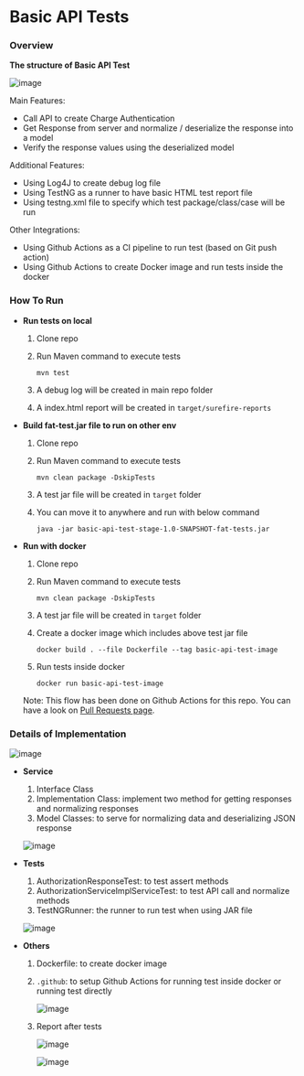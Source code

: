# Basic API Tests

### Overview ###

**The structure of Basic API Test**

![image](https://github.com/selident/basic-api-test/blob/master/.github/images/1.png)

Main Features:
- Call API to create Charge Authentication
- Get Response from server and normalize / deserialize the response into a model
- Verify the response values using the deserialized model

Additional Features:
- Using Log4J to create debug log file
- Using TestNG as a runner to have basic HTML test report file
- Using testng.xml file to specify which test package/class/case will be run

Other Integrations:

- Using Github Actions as a CI pipeline to run test (based on Git push action)
- Using Github Actions to create Docker image and run tests inside the docker

### How To Run ###

  * **Run tests on local**
  
    1. Clone repo
    2. Run Maven command to execute tests
        
        ```
        mvn test
        ```
    3. A debug log will be created in main repo folder
    4. A index.html report will be created in `target/surefire-reports` 
    
  * **Build fat-test.jar file to run on other env**

    1. Clone repo
    2. Run Maven command to execute tests

        ```
        mvn clean package -DskipTests
        ```
    3. A test jar file will be created in `target` folder
    4. You can move it to anywhere and run with below command
       
        ```
        java -jar basic-api-test-stage-1.0-SNAPSHOT-fat-tests.jar
        ```

  * **Run with docker**

    1. Clone repo
    2. Run Maven command to execute tests

        ```
        mvn clean package -DskipTests
        ```
    3. A test jar file will be created in `target` folder
    4. Create a docker image which includes above test jar file
       
        ```
        docker build . --file Dockerfile --tag basic-api-test-image
        ```
    5. Run tests inside docker
       
        ```
        docker run basic-api-test-image
        ```

    Note: This flow has been done on Github Actions for this repo.
    You can have a look on [Pull Requests page](https://github.com/selident/basic-api-test/pulls).
    
### Details of Implementation ###

  ![image](https://github.com/selident/basic-api-test/blob/master/.github/images/2.png)

  * **Service**

    1. Interface Class
    2. Implementation Class: implement two method for getting responses and normalizing responses
    3. Model Classes: to serve for normalizing data and deserializing JSON response
    
    ![image](https://github.com/selident/basic-api-test/blob/master/.github/images/3.png)
    
  * **Tests**
  
    1. AuthorizationResponseTest: to test assert methods
    2. AuthorizationServiceImplServiceTest: to test API call and normalize methods
    3. TestNGRunner: the runner to run test when using JAR file 
    
    ![image](https://github.com/selident/basic-api-test/blob/master/.github/images/4.png)
    
  * **Others**
  
    1. Dockerfile: to create docker image
    2. `.github`: to setup Github Actions for running test inside docker or running test directly
    
        ![image](https://github.com/selident/basic-api-test/blob/master/.github/images/5.png)

    3. Report after tests
       
        ![image](https://github.com/selident/basic-api-test/blob/master/.github/images/6.png)
        
        ![image](https://github.com/selident/basic-api-test/blob/master/.github/images/7.png)
